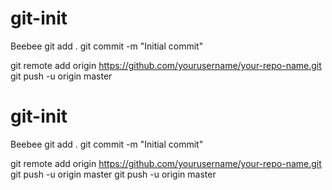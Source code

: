 # git-init
Beebee
git add .
git commit -m "Initial commit"

git remote add origin https://github.com/yourusername/your-repo-name.git
git push -u origin master 

# git-init
Beebee
git add .
git commit -m "Initial commit"

git remote add origin https://github.com/yourusername/your-repo-name.git
git push -u origin master
git push -u origin master 
